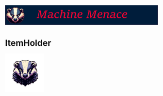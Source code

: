 ![banner](https://github.com/williamjseim/williamjseim/blob/main/Documentation/MarkdownBanner.png)
# ItemHolder 

![Watermark](https://github.com/williamjseim/williamjseim/blob/main/Documentation/MarkDownWatermark.png)